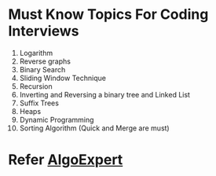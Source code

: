 # Must Know Topics For Coding Interviews

1. Logarithm
2. Reverse graphs 
3. Binary Search
4. Sliding Window Technique
5. Recursion 
6. Inverting and Reversing a binary tree and Linked List
7. Suffix Trees 
8. Heaps
9. Dynamic Programming 
10. Sorting Algorithm (Quick and Merge are must)

# Refer <a href = "https://www.youtube.com/watch?v=Ge0Udbws1kc&t=689s"> AlgoExpert </a>
